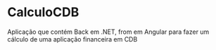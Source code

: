# CalculoCDB
Aplicação que contém Back em .NET, from em Angular para fazer um cálculo de uma aplicação financeira em CDB
